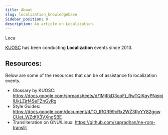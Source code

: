 ```yaml
---
title: About
slug: localization_knowledgebase
Sidebar_position: 0
description: An article on Localization.
---
```


Loca

[KUOSC](https://kuosc.org.np/) has been conducting **Localization** events since 2013.


## Resources:
Below are some of the resources that can be of assistance fo localization events.

- Glossary by KUOSC: https://docs.google.com/spreadsheets/d/1MjRkD3ooFt_RwTQlKqyPNeipjIUkLZjrf4SeFZnGvRg
- Style Guides: https://docs.google.com/document/d/1O_IffGR99cRx2WZ3RyYY82ggwCUet_WZdfX3VXngSBE
- Transliteration on GNU/Linux: https://github.com/sapradhan/ne-rom-translit
